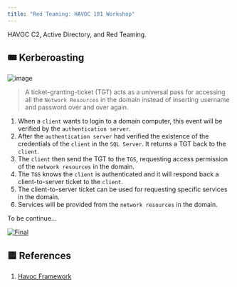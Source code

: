 ```yaml
---
title: "Red Teaming: HAVOC 101 Workshop"
---
```

HAVOC C2, Active Directory, and Red Teaming.

## 🎟️ Kerberoasting
![image](https://user-images.githubusercontent.com/107750005/221415624-f7b2ed9c-c9a9-4ec3-ad85-7583aca1f0f0.png)

> A ticket-granting-ticket (TGT) acts as a universal pass for accessing all the `Network Resources` in the domain instead of inserting username and password over and over again.

1. When a `client` wants to login to a domain computer, this event will be verified by the `authentication server`.
2. After the `authentication server` had verified the existence of the credentials of the `client` in the `SQL Server`. It returns a TGT back to the `client`.
3. The `client` then send the TGT to the `TGS`, requesting access permission of the `network resources` in the domain.
4. The `TGS` knows the `client` is authenticated and it will respond back a client-to-server ticket to the `client`.
5. The client-to-server ticket can be used for requesting specific services in the domain.
6. Services will be provided from the `network resources` in the domain.

To be continue...

[![Final](https://user-images.githubusercontent.com/107750005/221421404-a9db6825-7a17-4898-bf72-9a0b3b5cd3af.png)](https://www.youtube.com/watch?v=a8ghTH_fT_o&ab_channel=5pider "SMB Pivoting")

## 🟦 References

1. [Havoc Framework](https://github.com/HavocFramework/Havoc)
